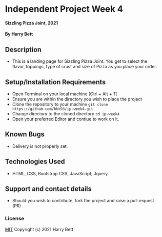 # Independent Project Week 4
#### Sizzling Pizza Joint, 2021  
#### By Harry Bett
## Description
* This is a landing page for Sizzling Pizza Joint. You get to select the flavor, toppings, type of crust and size of Pizza as you place your order.
## Setup/Installation Requirements
* Open Terminal on your local machine (Ctrl + Alt + T)
* Ensure you are within the directory you wish to place the project
* Clone the repository to your machine 
```git clone https://github.com/hbk93/ip-week4.git ```
* Change directory to the cloned directory 
 ``` cd ip-week4 ```
* Open your preferred Editor and contiue to work on it.
## Known Bugs
* Delivery is not properly set.
## Technologies Used
* HTML, CSS, Bootstrap CSS, JavaScript, Jquery.
## Support and contact details
* Should you wish to contribute, fork the project and raise a pull request (PR)
### License
[MIT](https://choosealicense.com/licenses/mit/)
Copyright (c) 2021 Harry Bett